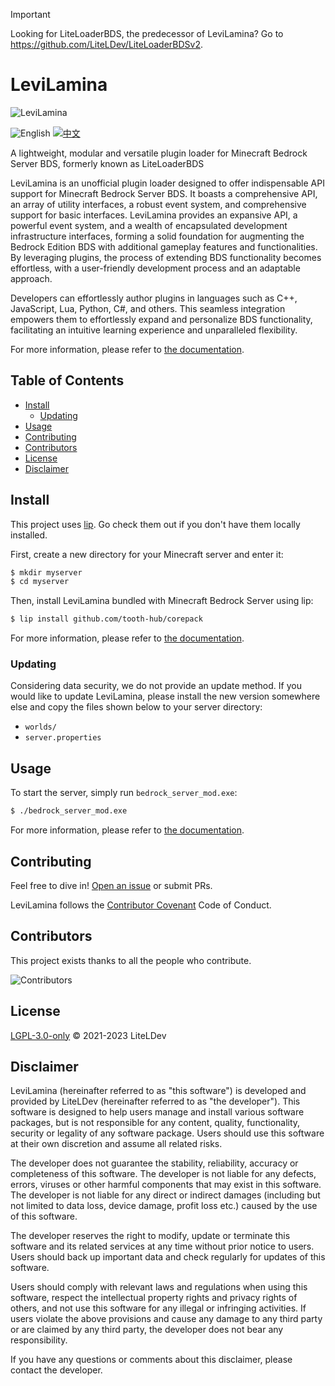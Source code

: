 > [!IMPORTANT]
> Looking for LiteLoaderBDS, the predecessor of LeviLamina? Go to <https://github.com/LiteLDev/LiteLoaderBDSv2>.

# LeviLamina

![LeviLamina](https://socialify.git.ci/LiteLDev/LeviLamina/image?description=1&font=Raleway&forks=1&issues=1&logo=https%3A%2F%2Fraw.githubusercontent.com%2FLiteLDev%2FLeviLamina%2FHEAD%2Fdocs%2Fimg%2Flogo.svg&name=1&owner=1&pattern=Circuit%20Board&pulls=1&stargazers=1&theme=Auto)

![English](https://img.shields.io/badge/English-inactive?style=for-the-badge)&nbsp;[![中文](https://img.shields.io/badge/简体中文-informational?style=for-the-badge)](README.zh.md)

A lightweight, modular and versatile plugin loader for Minecraft Bedrock Server BDS, formerly known as LiteLoaderBDS

LeviLamina is an unofficial plugin loader designed to offer indispensable API support for Minecraft Bedrock Server BDS. It boasts a comprehensive API, an array of utility interfaces, a robust event system, and comprehensive support for basic interfaces. LeviLamina provides an expansive API, a powerful event system, and a wealth of encapsulated development infrastructure interfaces, forming a solid foundation for augmenting the Bedrock Edition BDS with additional gameplay features and functionalities. By leveraging plugins, the process of extending BDS functionality becomes effortless, with a user-friendly development process and an adaptable approach.

Developers can effortlessly author plugins in languages such as C++, JavaScript, Lua, Python, C#, and others. This seamless integration empowers them to effortlessly expand and personalize BDS functionality, facilitating an intuitive learning experience and unparalleled flexibility.

For more information, please refer to [the documentation](https://docs.levilamina.liteldev.com).

## Table of Contents

- [Install](#install)
  - [Updating](#updating)
- [Usage](#usage)
- [Contributing](#contributing)
- [Contributors](#contributors)
- [License](#license)
- [Disclaimer](#disclaimer)

## Install

This project uses [lip](https://github.com/lippkg/lip). Go check them out if you don't have them locally installed.

First, create a new directory for your Minecraft server and enter it:

```sh
$ mkdir myserver
$ cd myserver
```

Then, install LeviLamina bundled with Minecraft Bedrock Server using lip:

```sh
$ lip install github.com/tooth-hub/corepack
```

For more information, please refer to [the documentation](https://docs.levilamina.liteldev.com).

### Updating

Considering data security, we do not provide an update method. If you would like to update LeviLamina, please install the new version somewhere else and copy the files shown below to your server directory:

- `worlds/`
- `server.properties`

## Usage

To start the server, simply run `bedrock_server_mod.exe`: 

```sh
$ ./bedrock_server_mod.exe
```

For more information, please refer to [the documentation](https://docs.levilamina.liteldev.com).

## Contributing

Feel free to dive in! [Open an issue](https://github.com/LiteLDev/LeviLamina/issues/new/choose) or submit PRs.

LeviLamina follows the [Contributor Covenant](https://www.contributor-covenant.org/version/2/1/code_of_conduct/) Code of Conduct.

## Contributors

This project exists thanks to all the people who contribute.

![Contributors](https://contrib.rocks/image?repo=LiteLDev/LeviLamina)

## License

[LGPL-3.0-only](LICENSE) © 2021-2023 LiteLDev

## Disclaimer

LeviLamina (hereinafter referred to as "this software") is developed and 
provided by LiteLDev (hereinafter referred to as "the developer"). This software is designed 
to help users manage and install various software packages, but is not responsible for any 
content, quality, functionality, security or legality of any software package. Users should 
use this software at their own discretion and assume all related risks.

The developer does not guarantee the stability, reliability, accuracy or completeness of this 
software. The developer is not liable for any defects, errors, viruses or other harmful components 
that may exist in this software. The developer is not liable for any direct or indirect damages 
(including but not limited to data loss, device damage, profit loss etc.) caused by the use of 
this software.

The developer reserves the right to modify, update or terminate this software and its related 
services at any time without prior notice to users. Users should back up important data and check 
regularly for updates of this software.

Users should comply with relevant laws and regulations when using this software, respect the 
intellectual property rights and privacy rights of others, and not use this software for any 
illegal or infringing activities. If users violate the above provisions and cause any damage 
to any third party or are claimed by any third party, the developer does not bear any 
responsibility.

If you have any questions or comments about this disclaimer, please contact the developer.
